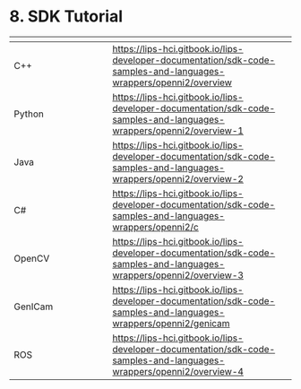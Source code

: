 # 8. SDK Tutorial

<table data-header-hidden><thead><tr><th width="159.93836215812001"></th><th></th></tr></thead><tbody><tr><td>C++</td><td><a href="https://lips-hci.gitbook.io/lips-developer-documentation/sdk-code-samples-and-languages-wrappers/openni2/overview">https://lips-hci.gitbook.io/lips-developer-documentation/sdk-code-samples-and-languages-wrappers/openni2/overview</a></td></tr><tr><td>Python</td><td><a href="https://lips-hci.gitbook.io/lips-developer-documentation/sdk-code-samples-and-languages-wrappers/openni2/overview-1">https://lips-hci.gitbook.io/lips-developer-documentation/sdk-code-samples-and-languages-wrappers/openni2/overview-1</a></td></tr><tr><td>Java</td><td><a href="https://lips-hci.gitbook.io/lips-developer-documentation/sdk-code-samples-and-languages-wrappers/openni2/overview-2">https://lips-hci.gitbook.io/lips-developer-documentation/sdk-code-samples-and-languages-wrappers/openni2/overview-2</a></td></tr><tr><td>C#</td><td><a href="https://lips-hci.gitbook.io/lips-developer-documentation/sdk-code-samples-and-languages-wrappers/openni2/c">https://lips-hci.gitbook.io/lips-developer-documentation/sdk-code-samples-and-languages-wrappers/openni2/c</a></td></tr><tr><td>OpenCV</td><td><a href="https://lips-hci.gitbook.io/lips-developer-documentation/sdk-code-samples-and-languages-wrappers/openni2/overview-3">https://lips-hci.gitbook.io/lips-developer-documentation/sdk-code-samples-and-languages-wrappers/openni2/overview-3</a></td></tr><tr><td>GenICam</td><td><a href="https://lips-hci.gitbook.io/lips-developer-documentation/sdk-code-samples-and-languages-wrappers/openni2/genicam">https://lips-hci.gitbook.io/lips-developer-documentation/sdk-code-samples-and-languages-wrappers/openni2/genicam</a></td></tr><tr><td>ROS</td><td><a href="https://lips-hci.gitbook.io/lips-developer-documentation/sdk-code-samples-and-languages-wrappers/openni2/overview-4">https://lips-hci.gitbook.io/lips-developer-documentation/sdk-code-samples-and-languages-wrappers/openni2/overview-4</a></td></tr></tbody></table>
